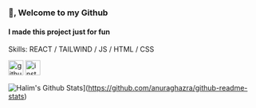 ### 👋, Welcome to my Github
#### I made this project just for fun

Skills: REACT / TAILWIND / JS / HTML / CSS

[<img src='https://cdn.jsdelivr.net/npm/simple-icons@3.0.1/icons/github.svg' alt='github' height='30'>](https://github.com/Halimp07)  [<img src='https://cdn.jsdelivr.net/npm/simple-icons@3.0.1/icons/instagram.svg' alt='instagram' height='30'>](https://www.instagram.com/d_halimp/)  

![Halim's Github Stats](https://github-readme-stats.vercel.app/api/top-langs/?username=Halimp07&show_icons=true&theme=onedark)](https://github.com/anuraghazra/github-readme-stats)

